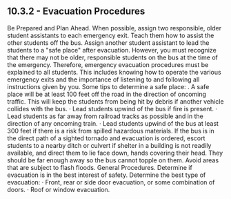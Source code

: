 ## 10.3.2 - Evacuation Procedures
Be Prepared and Plan Ahead. When possible, assign two responsible, older student assistants to each emergency exit. Teach them how to assist the other students off the bus. Assign another student assistant to lead the students to a "safe place" after evacuation. However, you must recognize that there may not be older, responsible students on the bus at the time of the emergency. Therefore, emergency evacuation procedures must be explained to all students. This includes knowing how to operate the various emergency exits and the importance of listening to and following all instructions given by you.
Some tips to determine a safe place:
. A safe place will be at least 100 feet off the road in the direction of oncoming traffic. This will keep the students from being hit by debris if another vehicle collides with the bus.
· Lead students upwind of the bus if fire is present.
· Lead students as far away from railroad tracks as possible and in the direction of any oncoming train.
· Lead students upwind of the bus at least 300 feet if there is a risk from spilled hazardous materials.
If the bus is in the direct path of a sighted tornado and evacuation is ordered, escort students to a nearby ditch or culvert if shelter in a building is not readily available, and direct them to lie face down, hands covering their head. They should be far enough away so the bus cannot topple on them. Avoid areas that are subject to flash floods.
General Procedures. Determine if evacuation is in the best interest of safety. Determine the best type of evacuation:
· Front, rear or side door evacuation, or some combination of doors.
· Roof or window evacuation.